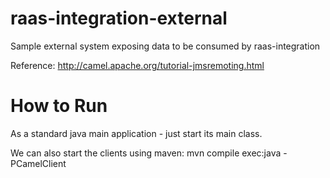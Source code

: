 raas-integration-external
=========================

Sample external system exposing data to be consumed by raas-integration

Reference: http://camel.apache.org/tutorial-jmsremoting.html

How to Run
==========
As a standard java main application - just start its main class.

We can also start the clients using maven:
mvn compile exec:java -PCamelClient